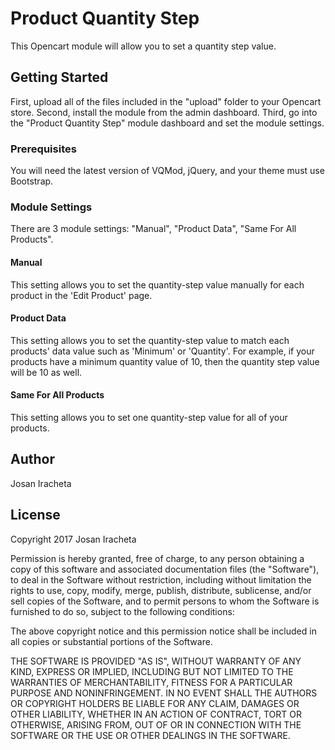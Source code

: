 # Product Quantity Step
This Opencart module will allow you to set a quantity step value. 

## Getting Started
First, upload all of the files included in the "upload" folder to your Opencart store. Second, install the module from the admin dashboard. Third, go into the "Product Quantity Step" module dashboard and set the module settings.

### Prerequisites
You will need the latest version of VQMod, jQuery, and your theme must use Bootstrap.

### Module Settings
There are 3 module settings: "Manual", "Product Data", "Same For All Products".

#### Manual
This setting allows you to set the quantity-step value manually for each product in the 'Edit Product' page.
#### Product Data
This setting allows you to set the quantity-step value to match each products' data value such as 'Minimum' or 'Quantity'. For example, if your products have a minimum quantity value of 10, then the quantity step value will be 10 as well.
#### Same For All Products
This setting allows you to set one quantity-step value for all of your products.

## Author

Josan Iracheta

## License

Copyright 2017 Josan Iracheta

Permission is hereby granted, free of charge, to any person obtaining a copy of this software and associated documentation files (the "Software"), to deal in the Software without restriction, including without limitation the rights to use, copy, modify, merge, publish, distribute, sublicense, and/or sell copies of the Software, and to permit persons to whom the Software is furnished to do so, subject to the following conditions:

The above copyright notice and this permission notice shall be included in all copies or substantial portions of the Software.

THE SOFTWARE IS PROVIDED "AS IS", WITHOUT WARRANTY OF ANY KIND, EXPRESS OR IMPLIED, INCLUDING BUT NOT LIMITED TO THE WARRANTIES OF MERCHANTABILITY, FITNESS FOR A PARTICULAR PURPOSE AND NONINFRINGEMENT. IN NO EVENT SHALL THE AUTHORS OR COPYRIGHT HOLDERS BE LIABLE FOR ANY CLAIM, DAMAGES OR OTHER LIABILITY, WHETHER IN AN ACTION OF CONTRACT, TORT OR OTHERWISE, ARISING FROM, OUT OF OR IN CONNECTION WITH THE SOFTWARE OR THE USE OR OTHER DEALINGS IN THE SOFTWARE.
